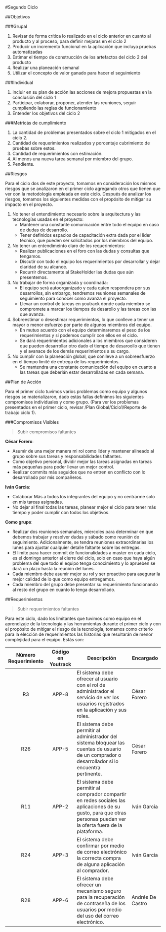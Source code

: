 #Segundo Ciclo

##Objetivos

###Grupal

1. Revisar de forma crítica lo realizado en el ciclo anterior en cuanto al producto y al proceso, para definir mejoras en el ciclo 2
2. Producir un incremento funcional en la aplicación que incluya pruebas automatizadas
3. Estimar el tiempo de construcción de los artefactos del ciclo 2 del producto
4. Realizar una planeación semanal
5. Utilizar el concepto de valor ganado para hacer el seguimiento

###Individual

1. Incluir en su plan de acción las acciones de mejora propuestas en la conclusión del ciclo 1
2. Participar, colaborar, proponer, atender las reuniones, seguir cumpliendo las reglas de funcionamiento
3. Entender los objetivos del ciclo 2

###Metricás de cumplimiento 

1. La cantidad de problemas presentados sobre el ciclo 1 mitigados en el ciclo 2. 
2. Cantidad de requerimientos realizados y porcentaje cubrimiento de pruebas sobre estos.
3. Cantidad de requerimientos con estimación.
4. Al menos una nueva tarea semanal por miembro del grupo.
5. Pendiente.

##Riesgos

Para el ciclo dos de este proyecto, tomamos en consideración los mismos riesgos que se analizaron en el primer ciclo agregando otros que tienen que ver con la metodología empleada en este ciclo. Después de analizar los riesgos, tomamos los siguientes medidas con el propósito de mitigar su impacto en el proyecto.

1. No tener el entendimiento necesario sobre la arquitectura y las tecnologías usadas en el proyecto: 
    * Mantener una constante comunicación entre todo el equipo en caso de dudas de desarrollo.
    * Tener definidos espacios de capacitación extra dada por el lider técnico, que pueden ser solicitados por los miembros del equipo.
2. No tener un entendimeinto claro de los requerimientos:
    * Realizar publicaciones en el foro con las dudas y consultas que tengamos.
    * Discutir con todo el equipo los requerimientos por desarrollar y dejar claridad de su alcance.
    * Recurrir directamente al StakeHolder las dudas que aún presentemos.
3. No trabajar de forma organizada y coordinada:
    * El equipo será autoorganizado y cada quien respondera por sus desarrollos, sin embargo, tendremos reuniones semanales de seguimiento para conocer como avanza el proyecto.
    * Llevar un control de tareas en youtrack donde cada miembro se compromete a marcar los tiempos de desarollo y las tareas con las que avanza.
4. Sobreestimar o desestimar requerimientos, lo que conlleve a tener un mayor o menor esfuerzo por parte de algunos miembros del equipo. 
    * En mutuo acuerdo con el equipo determinaremos el peso de los requerimientos y si podemos cumplir con ellos en el ciclo. 
    * Se dará requerimientos adicionales a los miembros que consideren que pueden desarrollar otro dado el tiempo de desaroollo que tienen y el avanace de los demás requerimientos a su cargo.
5. No cumplir con la planeación global, que conlleve a un sobreesfuerzo en el tiempo limité de entrega de los requerimientos.
     * Se mantendra una constante comunicación del equipo en cuanto a las tareas que deberián estar desarrolladas en cada semana.
     

##Plan de Acción

Para el primer ciclo tuvimos varios problemas como equipo y algunos riesgos se materializaron, dado estás fallas definimos los siguientes compromisos individuales y como grupo. (Para ver los problemas presentados en el primer ciclo, revisar /Plan Global/Ciclo1/Reporte de trabajo ciclo 1).

###Compromisos Visibles

> Subir compromisos faltantes

**César Forero**: 
* Asumir de una mejor manera mi rol como lider y mantener alineado al grupo sobre sus tareas y responsabilidades faltantes.
* Como objetivo personal, dividir mejor las tareas asignadas en tareas más pequeñas para poder llevar un mejor control.
* Realizar commits más seguidos que no entren en conflicto con lo desarrollado por mis compañeros.

**Iván Garcia**: 
* Colaborar Más a todos los integrantes del equipo y no centrarme solo en mis tareas asignadas.
* No dejar al final todas las tareas, planear mejor el ciclo  para tener más tiempo y poder cumplir con todos los objetivos.

**Como grupo**:
* Realizar dos reuniones semanales, miercoles para determinar en que debemos trabajar y resolver dudas y sábado como reunión de seguimiento. Adicionalmente, se tendra reuniones extraordinarias los lunes para ajustar cualquier detalle faltante sobre las entregas.
* El limite para hacer commit de funcionalidades a master en cada ciclo, es el domingo anterior al cierre del ciclo, solo en caso que haya algún problema del que todo el equipo tenga conocimiento y lo aprueben se dará un plazo hasta la reunión del lunes.
* Cada miembro debe asumir mejor su rol y ser proactivo para asegurar la mejor calidad de lo que como equipo entregamos.
* Cada miembro del grupo debe presentar su requerimiento funcionando al resto del grupo en cuanto lo tenga desarrollado. 

##Requerimientos

> Subir requerimientos faltantes 

Para este ciclo, dado los limitantes que tuvimos como equipo en el aprendizaje de la tecnología y las herramientas durante el primer ciclo y con el propósito de mitigar el riesgo de la tecnología,  tomamos como criterio para la elección de requerimientos las historias que resultarán de menor complejidad para el equipo. Estás son:

| Número Requerimiento | Código en Youtrack | Descripción | Encargado |
| :-----------: | :-----------: |----------- |----------- |
| R3 | APP-8 | El sistema debe ofrecer al usuario con el rol de administrador el servicio de ver los usuarios registrados en la aplicación y sus roles. | César Forero |
| R26 | APP-5 | El sistema debe permitir al administrador del sistema bloquear las cuentas de usuario de un comprador o desarrollador si lo encuentra pertinente. | César Forero |
| R11 | APP-2 | El sistema debe permitir al comprador compartir en redes sociales las aplicaciones de su gusto, para que otras personas puedan ver la oferta fuera de la plataforma. | Iván García|
| R24 | APP-3 |El sistema debe confirmar por medio de correo electrónico la correcta compra de alguna aplicación al comprador. | Iván García|
| R28 | APP-6 |El sistema debe ofrecer un mecanismo seguro para la recuperación de contraseña de los usuarios por medio del uso del correo electrónico.| Andrés De Castro|